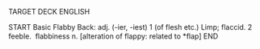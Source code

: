 TARGET DECK
ENGLISH

START
Basic
Flabby
Back: adj. (-ier, -iest) 1 (of flesh etc.) Limp; flaccid. 2 feeble.  flabbiness n. [alteration of flappy: related to *flap]
END
